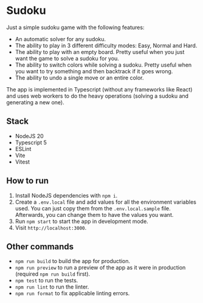 # Sudoku

Just a simple sudoku game with the following features:

- An automatic solver for any sudoku.
- The ability to play in 3 different difficulty modes: Easy, Normal and Hard.
- The ability to play with an empty board. Pretty useful when you just want the game to solve a sudoku for you.
- The ability to switch colors while solving a sudoku. Pretty useful when you want to try something and then backtrack if it goes wrong.
- The ability to undo a single move or an entire color.

The app is implemented in Typescript (without any frameworks like React) and uses web workers to do the heavy operations (solving a sudoku and generating a new one).

## Stack

- NodeJS 20
- Typescript 5
- ESLint
- Vite
- Vitest

## How to run

1. Install NodeJS dependencies with `npm i`.
1. Create a `.env.local` file and add values for all the environment variables used. You can just copy them from the `.env.local.sample` file. Afterwards, you can change them to have the values you want.
1. Run `npm start` to start the app in development mode.
1. Visit `http://localhost:3000`.

## Other commands

- `npm run build` to build the app for production.
- `npm run preview` to run a preview of the app as it were in production (required `npm run build` first).
- `npm test` to run the tests.
- `npm run lint` to run the linter.
- `npm run format` to fix applicable linting errors.
